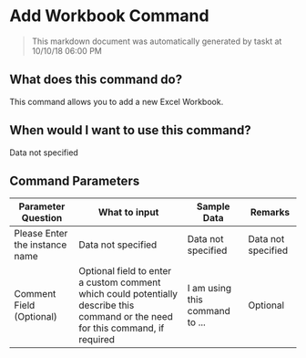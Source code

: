 <!--TITLE: Add Workbook Command -->
<!-- SUBTITLE: a command in the Excel Commands group -->
# Add Workbook Command


> This markdown document was automatically generated by taskt at 10/10/18 06:00 PM


## What does this command do?
This command allows you to add a new Excel Workbook.


## When would I want to use this command?
Data not specified


## Command Parameters
| Parameter Question   	| What to input  	|  Sample Data 	| Remarks  	|
| ---                    | ---               | ---           | ---       |
|Please Enter the instance name|Data not specified|Data not specified|Data not specified|
|Comment Field (Optional)|Optional field to enter a custom comment which could potentially describe this command or the need for this command, if required|I am using this command to ...|Optional|


